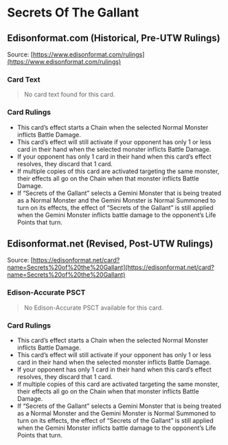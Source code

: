 # Secrets Of The Gallant

## Edisonformat.com (Historical, Pre-UTW Rulings)

Source: [https://www.edisonformat.com/rulings](https://www.edisonformat.com/rulings)

### Card Text

> No card text found for this card.

### Card Rulings

*   This card’s effect starts a Chain when the selected Normal Monster inflicts Battle Damage.
*   This card’s effect will still activate if your opponent has only 1 or less card in their hand when the selected monster inflicts Battle Damage.
*   If your opponent has only 1 card in their hand when this card’s effect resolves, they discard that 1 card.
*   If multiple copies of this card are activated targeting the same monster, their effects all go on the Chain when that monster inflicts Battle Damage.
*   If “Secrets of the Gallant” selects a Gemini Monster that is being treated as a Normal Monster and the Gemini Monster is Normal Summoned to turn on its effects, the effect of “Secrets of the Gallant” is still applied when the Gemini Monster inflicts battle damage to the opponent’s Life Points that turn.

## Edisonformat.net (Revised, Post-UTW Rulings)

Source: [https://edisonformat.net/card?name=Secrets%20of%20the%20Gallant](https://edisonformat.net/card?name=Secrets%20of%20the%20Gallant)

### Edison-Accurate PSCT

> No Edison-Accurate PSCT available for this card.

### Card Rulings

*   This card’s effect starts a Chain when the selected Normal Monster inflicts Battle Damage.
*   This card’s effect will still activate if your opponent has only 1 or less card in their hand when the selected monster inflicts Battle Damage.
*   If your opponent has only 1 card in their hand when this card’s effect resolves, they discard that 1 card.
*   If multiple copies of this card are activated targeting the same monster, their effects all go on the Chain when that monster inflicts Battle Damage.
*   If “Secrets of the Gallant” selects a Gemini Monster that is being treated as a Normal Monster and the Gemini Monster is Normal Summoned to turn on its effects, the effect of “Secrets of the Gallant” is still applied when the Gemini Monster inflicts battle damage to the opponent’s Life Points that turn.
            